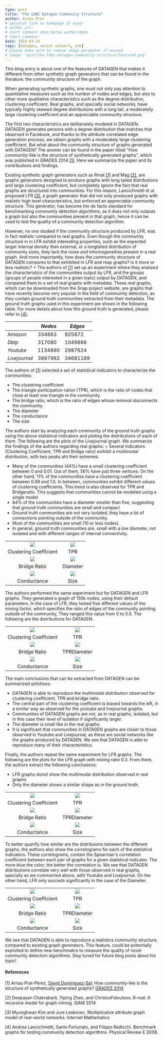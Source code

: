 ```yaml
---
type: post
title: "The LDBC Datagen Community Structure"
author: Arnau Prat
# optional link to homepage of autor
# author_url: 
# short comment shon below author/date
# short_comment:
date: 2015-03-15
tags: [datagen, social network, snb]
# please make sure to remove image parameter if unused
# image: "post/the-ldbc-datagen-community-structure/featured.png" 
---
```


This blog entry is about one of the features of DATAGEN that makes it
different from other synthetic graph generators that can be found in the
literature: the community structure of the graph.

When generating synthetic graphs, one must not only pay attention to
quantitative measures such as the number of nodes and edges, but also to
other more qualitative characteristics such as the degree distribution,
clustering coefficient. Real graphs, and specially social networks, have
typically highly skewed degree distributions with a long tail, a
moderatelly large clustering coefficient and an appreciable community
structure.

The first two characteristics are deliberately modeled in DATAGEN.
DATAGEN generates persons with a degree distribution that matches that
observed in Facebook, and thanks to the attribute correlated edge
generation process, we obtain graphs with a moderately large clustering
coefficient. But what about the community structure of graphs generated
with DATAGEN? The answer can be found in the paper titled “How
community-like is the structure of synthetically generated graphs”,
which was published in GRADES 2014 [[1]](#references). Here we summarize the paper and
its contributions and findings.

Existing synthetic graph generators such as Rmat [[1]](#references) and Mag [[2]](#references), are
graphs generators designed to produce graphs with long tailed
distributions and large clustering coefficient, but completely ignore
the fact that real graphs are structured into communities. For this
reason, Lancichinetti et al. proposed LFR [[3]](#references), a graph generator that did
not only produced graphs with realistic high level characteristics, but
enforced an appreciable community structure. This generator, has become
the de facto standard for benchmarking community detection algorithms,
as it does not only outputs a graph but also the communities present in
that graph, hence it can be used to test the quality of a community
detection algorithm.

However, no one studied if the community structure produced by LFR, was
in fact realistic compared to real graphs. Even though the community
structure in in LFR exhibit interesting properties, such as the expected
larger internal density than external, or a longtailed distribution of
community sizes, they lack the noise and inhomogeneities present in a
real graph. And more importantly, how does the community structure of
DATAGEN compares to that exhibited in LFR and reap graphs? Is it more or
less realistic? +
The authors of [[1]](#references) set up an experiment where they analized the
characteristics of the communities output by  LFR, and the groups
(groups of people interested in a given topic) output by DATAGEN, and
compared them to a set of real graphs with metadata. These real graphs,
which can be downloaded from the Snap project website, are graphs that
have recently become very popular in the field of community detection,
as they contain ground truth communities extracted from their metadata.
The ground truth graphs used in this experiment are shown in the
following table. For more details about how this ground truth is
generated, please refer to [[4]](#references).

|  |*Nodes* |*Edges*
|----|----|----
|*Amazon* |334863 |925872
|*Dblp* |317080 |1049866
|*Youtube* |1134890 |2987624
|*Livejournal* |3997962 |34681189

The authors of [[1]](#references) selected  a set of statistical indicators to
characterize the communities:

* The clustering coefficient
* The triangle participation ration (TPR), which is the ratio of nodes
that close at least one triangle in the community.
* The bridge ratio, which is the ratio of edges whose removal
disconnects the community.
* The diameter
* The conductance
* The size

The authors start by analyzing each community of the  ground truth
graphs using the above statistical indicators and ploting the
distributions of each of them. The following are the plots of the
Livejournal graph. We summarize the findings of the authors regarding
real graphs: +
Several indicators (Clustering Coefficient, TPR and Bridge ratio)
exihibit a multimodal distribution, with two peaks aht their extremes.

* Many of the communities (44%) have a small clustering coefficient
between 0 and 0.01. Out of them, 56% have just three vertices. On the
other hand, 11% of the communities have a clustering coefficient between
0.99 and 1.0. In between, communities exhibit different values of
clustering coefficients. This trend is also observed for TPR and
Bridgeratio. This suggests that communities cannot be modeled using a
single model.
* 84% of the communities have a diameter smaller than five, suggesting
that ground truth communities are small and compact
* Ground truth communities are not very isolated, they have a lot of
connections pointing outside of the community.
* Most of the communities are small (10 or less nodes).
* In general, ground truth communities are, small with a low diameter,
not isolated and with different ranges of internal connectivity.


|     |     |
|:---:|:---:|
| ![](index.png)         | ![](index2.png)  |
| Clustering Coefficient | TPR              |
| ![](index3.png)        | ![](index4.png)  |
| Bridge Ratio           | Diameter      |
| ![](index5.png)        | ![](index6.png)  |
| Conductance            | Size             | 


The authors performed the same experiment but for DATAGEN and LFR
graphs. They generated a graph of 150k nodes, using their default
parameters. In the case of LFR, they tested five different values of the
mixing factor, which specifies the ratio of edges of the community
pointing outside of the community, They ranged this value from 0 to 0.5.
The following are the distributions for DATAGEN.


|     |     |
|:---:|:---:|
| ![](index8.png)        | ![](index9.png)  |
| Clustering Coefficient | TPR              |
| ![](index10.png)       | ![](index11.png) |
| Bridge Ratio           | TPRDiameter      |
| ![](index11.png)       | ![](index12.png) |
| Conductance            | Size             | 

The main conclusions that can be extracted from DATAGEN can be
summarized asfollows:

* DATAGEN is able to reproduce the multimodal distribution observed for
clustering coefficient, TPR and bridge ratio.
* The central part of the clustering coefficient is biased towards the
left, in a similar way as observed for the youtube and livejournal
graphs.
* Communities of DATAGEN graphs are not, as in real graphs, isolated,
but in this case their level of isolation if significantly larger.
* The diameter is small like in the real graphs.
* It is significant that communities in DATAGEN graphs are closer to
those observed in Youtube and Livejournal, as these are social networks
like the graphs produced by DATAGEN. We see that DATAGEN is able to
reproduce many of their characteristics.

Finally, the authors repeat the same experiment for LFR graphs. The
following are the plots for the LFR graph with mixing ratio 0.3. From
them, the authors extract the following conclusions:

* LFR graphs donot show the multimodal distribution observed in real
graphs
* Only the diameter shows a similar shape as in the ground truth.



|     |     |
|:---:|:---:|
| ![](index13.png)       | ![](index14.png) |
| Clustering Coefficient | TPR              |
| ![](index15.png)       | ![](index16.png) |
| Bridge Ratio           | TPRDiameter      |
| ![](index17.png)       | ![](index18.png) |
| Conductance            | Size             | 

To better quanify how similar are the distribuions between the different
graphs,  the authors also show the correlograms for each of the
statisticsl indicators. These correlograms, contain the Spearman's
correlation coefficient between each pair of graphs for a given
statistical indicator. The more blue the color, the better the
correlation is. We see that DATAGEN distributions correlate very well
with those observed in real graphs, specially as we commented above,
with Youtube and Livejournal. On the other hand, LFR only succeds
significantly in the case of the Diameter.



|     |     |
|:---:|:---:|
| ![](index19.png)       | ![](index20.png) |
| Clustering Coefficient | TPR              |
| ![](index21.png)       | ![](index22.png) |
| Bridge Ratio           | TPRDiameter      |
| ![](index23.png)       | ![](index24.png) |
| Conductance            | Size             | 


We see that DATAGEN is able to reproduce a realistics community
structure, compared to existing graph generators. This feature, could be
potentially exploited to define new benchmakrs to measure the quality of
novel community detection algorithms. Stay tuned for future blog posts
about his topic!

#### References 

[1] Arnau Prat-Pérez,
[David Domínguez-Sal](http://dblp.uni-trier.de/pers/hd/d/Dom=iacute=nguez=Sal:David): How community-like is the structure of synthetically
generated graphs?  [GRADES 2014](http://dblp.uni-trier.de/db/conf/sigmod/grades2014.html#PratD14)

[2] Deepayan Chakrabarti, Yiping Zhan, and ChristosFaloutsos. R-mat: A
recursive model for graph mining. SIAM 2014

[3] Myunghwan Kim and Jure Leskovec. Multiplicative attribute graph
model of real-world networks. Internet Mathematics

[4] Andrea Lancichinetti, Santo Fortunato, and Filippo Radicchi.
Benchmark graphs for testing community detection algorithms. Physical
Review E 2008.
